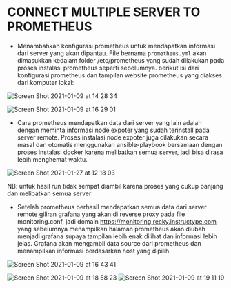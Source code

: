 # CONNECT MULTIPLE SERVER TO PROMETHEUS

- Menambahkan konfigurasi prometheus untuk mendapatkan informasi dari server yang akan dipantau. File bernama `prometheus.yml` akan dimasukkan kedalam folder /etc/prometheus yang sudah dilakukan pada proses instalasi prometheus seperti sebelumnya. berikut isi dari konfigurasi prometheus dan tampilan website prometheus yang diakses dari komputer lokal:


![Screen Shot 2021-01-09 at 14 28 34](https://user-images.githubusercontent.com/45087061/105946109-2875be80-6099-11eb-8947-65db2b732e26.png)

![Screen Shot 2021-01-09 at 16 29 01](https://user-images.githubusercontent.com/45087061/105946133-3297bd00-6099-11eb-87e1-db8d50803c13.png)


- Cara prometheus mendapatkan data dari server yang lain adalah dengan meminta informasi node expoter yang sudah terinstall pada server remote. Proses instalasi node expoter juga dilakukan secara masal dan otomatis menggunakan ansible-playbook bersamaan dengan proses instalasi docker karena melibatkan semua server, jadi bisa dirasa lebih menghemat waktu. 


![Screen Shot 2021-01-27 at 12 18 03](https://user-images.githubusercontent.com/45087061/105946374-ba7dc700-6099-11eb-8789-373e4d975fbe.png)


NB: untuk hasil run tidak sempat diambil karena proses yang cukup panjang dan melibatkan semua server

- Setelah prometheus berhasil mendapatkan semua data dari server remote giliran grafana yang akan di reverse proxy pada file monitoring.conf, jadi domain https://monitoring.recky.instructype.com yang sebelumnya menampilkan halaman prometheus akan diubah menjadi grafana supaya tampilan lebih enak dilihat dan informasi lebih jelas. Grafana akan mengambil data source dari prometheus dan menampilkan informasi berdasarkan host yang dipilih.


![Screen Shot 2021-01-09 at 16 43 41](https://user-images.githubusercontent.com/45087061/105946490-f31da080-6099-11eb-80af-036532ce4c3e.png)


![Screen Shot 2021-01-09 at 18 58 23](https://user-images.githubusercontent.com/45087061/105946603-25c79900-609a-11eb-8345-30226fd73199.png)
![Screen Shot 2021-01-09 at 19 11 19](https://user-images.githubusercontent.com/45087061/105946610-29f3b680-609a-11eb-8389-4fc4abfc5d89.png)